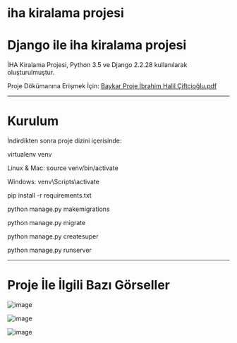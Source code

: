 # iha kiralama projesi
<h1>Django ile iha kiralama projesi</h1>
İHA Kiralama Projesi, Python 3.5 ve Django 2.2.28 kullanılarak oluşturulmuştur.

Proje Dökümanına Erişmek İçin: [Baykar Proje İbrahim Halil Çiftçioğlu.pdf](https://github.com/Mr-Halil/iha-kiralama-projesi/files/11847612/Baykar.Proje.Ibrahim.Halil.Ciftcioglu.pdf)

<hr>
<h1>Kurulum</h1>

İndirdikten sonra proje dizini içerisinde:

virtualenv venv

Linux & Mac: source venv/bin/activate

Windows: venv\Scripts\activate

pip install -r requirements.txt

python manage.py makemigrations

python manage.py migrate

python manage.py createsuper

python manage.py runserver

<hr>
<h1>Proje İle İlgili Bazı Görseller</h1>

![image](https://github.com/Mr-Halil/iha-kiralama-projesi/assets/89018197/8f7948fd-1893-4723-ae79-fe521e4ac4ec)

![image](https://github.com/Mr-Halil/iha-kiralama-projesi/assets/89018197/e70621e6-555c-46cd-a1c3-ed82c7d7afa6)

![image](https://github.com/Mr-Halil/iha-kiralama-projesi/assets/89018197/21ef1a62-4101-4a6d-b654-2cc7a86834eb)
